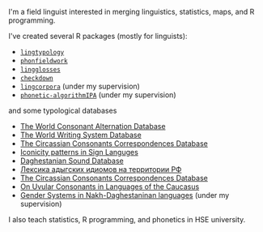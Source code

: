 I'm a field linguist interested in merging linguistics, statistics, maps, and R programming. 

I've created several R packages (mostly for linguists):

* [`lingtypology`](https://github.com/ropensci/lingtypology)
* [`phonfieldwork`](https://github.com/ropensci/phonfieldwork)
* [`lingglosses`](https://github.com/agricolamz/lingglosses)
* [`checkdown`](https://github.com/agricolamz/checkdown)
* [`lingcorpora`](https://github.com/lingcorpora/lingcorpora.py) (under my supervision)
* [`phonetic-algorithmIPA`](https://pypi.org/project/phonetic-algorithmIPA/) (under my supervision)

and some typological databases

* [The World Consonant Alternation Database](https://agricolamz.github.io/wcad/)
* [The World Writing System Database](https://agricolamz.github.io/wwsd/)
* [The Circassian Consonants Correspondences Database](https://agricolamz.github.io/cccd/)
* [Iconicity patterns in Sign Languges](https://sl-iconicity.shinyapps.io/iconicity_patterns/)
* [Daghestanian Sound Database](https://daghestanian-sound-database.herokuapp.com/)
* [Лексика адыгских идиомов на территории РФ](https://agricolamz.github.io/adyghe_atlas/)
* [The Circassian Consonants Correspondences Database](https://agricolamz.github.io/cccd/)
* [On Uvular Consonants in Languages of the Caucasus](https://agricolamz.github.io/uvular_database/)
* [Gender Systems in Nakh-Daghestaninan languages](https://kartozia.github.io/Gender-Systems-Database/) (under my supervision)

I also teach statistics, R programming, and phonetics in HSE university.
